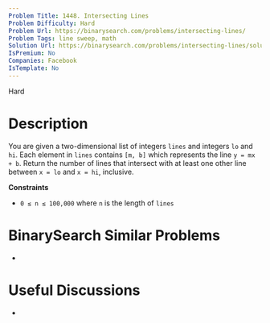 ```yaml
---
Problem Title: 1448. Intersecting Lines
Problem Difficulty: Hard
Problem Url: https://binarysearch.com/problems/intersecting-lines/
Problem Tags: line sweep, math
Solution Url: https://binarysearch.com/problems/intersecting-lines/solutions/
IsPremium: No
Companies: Facebook
IsTemplate: No
---
```


<span style="color: ;">Hard</span>

# Description

You are given a two-dimensional list of integers `lines` and integers `lo` and `hi`. Each element in `lines` contains `[m, b]` which represents the line `y = mx + b`. Return the number of lines that intersect with at least one other line between `x = lo` and `x = hi`, inclusive.

**Constraints**

- `0 ≤ n ≤ 100,000` where `n` is the length of `lines` 

# BinarySearch Similar Problems

- []()

# Useful Discussions

- []()
